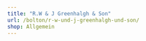 ```yaml
---
title: "R.W & J Greenhalgh & Son"
url: /bolton/r-w-und-j-greenhalgh-und-son/
shop: Allgemein
---
```


